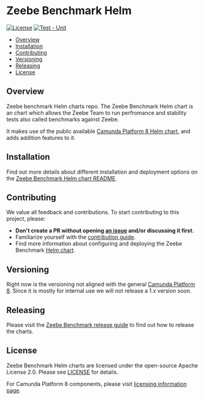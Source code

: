 # Zeebe Benchmark Helm 

[![License](https://img.shields.io/badge/License-Apache%202.0-blue.svg)](https://opensource.org/licenses/Apache-2.0)
[![Test - Unit](https://github.com/camunda/zeebe-benchmark-helm/actions/workflows/build.yaml/badge.svg)](https://github.com/camunda/zeebe-benchmark-helm/actions/workflows/build.yaml)

- [Overview](#overview)
- [Installation](#installation)
- [Contributing](#contributing)
- [Versioning](#versioning)
- [Releasing](#releasing)
- [License](#license)

## Overview

Zeebe benchmark Helm charts repo. The Zeebe Benchmark Helm chart is an chart which allows the Zeebe Team
to run perfromance and stability tests also called benchmarks against Zeebe. 

It makes use of the public available [Camunda Platform 8 Helm chart](https://github.com/camunda/zeebe-benchmark-helm/actions/workflows/build.yaml), and adds addition features to it.

## Installation

Find out more details about different installation and deployment options
on the [Zeebe Benchmark Helm chart README](./charts/zeebe-benchmark/README.md).

## Contributing

We value all feedback and contributions. To start contributing to this project, please:

- **Don't create a PR without opening [an issue](https://github.com/camunda/zeebe-benchmark-helm/issues/new/choose)
  and/or discussing it first.**
- Familiarize yourself with the
  [contribution guide](./CONTRIBUTING.md).
- Find more information about configuring and deploying the Zeebe Benchmark
  [Helm chart](./charts/zeebe-benchmark/README.md).

## Versioning

Right now is the versioning not aligned with the general [Camunda Platform 8](https://github.com/camunda/camunda-platform).
Since it is mostly for internal use we will not release a 1.x version soon.

## Releasing

Please visit the [Zeebe Benchmark release guide](./RELEASE.md) to find out how to release the charts.

## License

Zeebe Benchmark Helm charts are licensed under the open-source Apache License 2.0.
Please see [LICENSE](LICENSE) for details.

For Camunda Platform 8 components, please visit
[licensing information page](https://docs.camunda.io/docs/reference/licenses).
